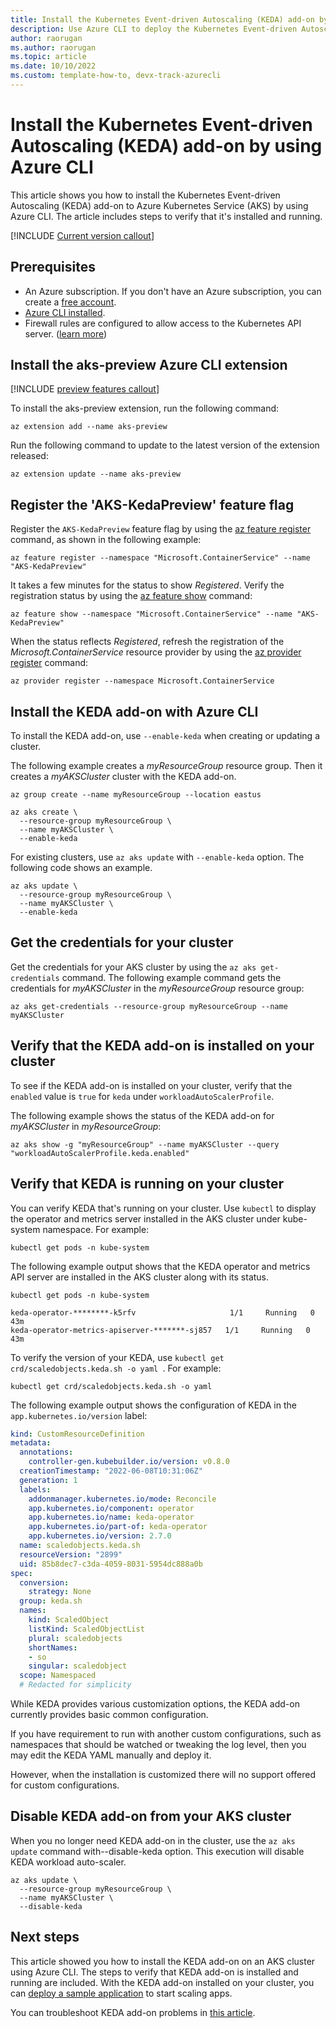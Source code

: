 ```yaml
---
title: Install the Kubernetes Event-driven Autoscaling (KEDA) add-on by using Azure CLI
description: Use Azure CLI to deploy the Kubernetes Event-driven Autoscaling (KEDA) add-on to Azure Kubernetes Service (AKS).
author: raorugan
ms.author: raorugan
ms.topic: article
ms.date: 10/10/2022
ms.custom: template-how-to, devx-track-azurecli
---
```


# Install the Kubernetes Event-driven Autoscaling (KEDA) add-on by using Azure CLI

This article shows you how to install the Kubernetes Event-driven Autoscaling (KEDA) add-on to Azure Kubernetes Service (AKS) by using Azure CLI. The article includes steps to verify that it's installed and running.

[!INCLUDE [Current version callout](./includes/keda/current-version-callout.md)]

## Prerequisites

- An Azure subscription. If you don't have an Azure subscription, you can create a [free account](https://azure.microsoft.com/free).
- [Azure CLI installed](/cli/azure/install-azure-cli).
- Firewall rules are configured to allow access to the Kubernetes API server. ([learn more][aks-firewall-requirements])

## Install the aks-preview Azure CLI extension

[!INCLUDE [preview features callout](includes/preview/preview-callout.md)]

To install the aks-preview extension, run the following command:

```azurecli
az extension add --name aks-preview
```

Run the following command to update to the latest version of the extension released:

```azurecli
az extension update --name aks-preview
```

## Register the 'AKS-KedaPreview' feature flag

Register the `AKS-KedaPreview` feature flag by using the [az feature register][az-feature-register] command, as shown in the following example:

```azurecli-interactive
az feature register --namespace "Microsoft.ContainerService" --name "AKS-KedaPreview"
```

It takes a few minutes for the status to show *Registered*. Verify the registration status by using the [az feature show][az-feature-show] command:

```azurecli-interactive
az feature show --namespace "Microsoft.ContainerService" --name "AKS-KedaPreview"
```

When the status reflects *Registered*, refresh the registration of the *Microsoft.ContainerService* resource provider by using the [az provider register][az-provider-register] command:

```azurecli-interactive
az provider register --namespace Microsoft.ContainerService
```

## Install the KEDA add-on with Azure CLI
To install the KEDA add-on, use `--enable-keda` when creating or updating a cluster.

The following example creates a *myResourceGroup* resource group. Then it creates a *myAKSCluster* cluster with the KEDA add-on.

```azurecli-interactive
az group create --name myResourceGroup --location eastus

az aks create \
  --resource-group myResourceGroup \
  --name myAKSCluster \
  --enable-keda 
```

For existing clusters, use `az aks update` with `--enable-keda` option. The following code shows an example.

```azurecli-interactive
az aks update \
  --resource-group myResourceGroup \
  --name myAKSCluster \
  --enable-keda 
```

## Get the credentials for your cluster

Get the credentials for your AKS cluster by using the `az aks get-credentials` command. The following example command gets the credentials for *myAKSCluster* in the *myResourceGroup* resource group:

```azurecli-interactive
az aks get-credentials --resource-group myResourceGroup --name myAKSCluster
```

## Verify that the KEDA add-on is installed on your cluster

To see if the KEDA add-on is installed on your cluster, verify that the `enabled` value is `true` for `keda` under `workloadAutoScalerProfile`. 

The following example shows the status of the KEDA add-on for *myAKSCluster* in *myResourceGroup*:

```azurecli-interactive
az aks show -g "myResourceGroup" --name myAKSCluster --query "workloadAutoScalerProfile.keda.enabled" 
```
## Verify that KEDA is running on your cluster

You can verify KEDA that's running on your cluster. Use `kubectl` to display the operator and metrics server installed in the AKS cluster under kube-system namespace. For example:

```azurecli-interactive
kubectl get pods -n kube-system 
```

The following example output shows that the KEDA operator and metrics API server are installed in the AKS cluster along with its status.

```output
kubectl get pods -n kube-system

keda-operator-********-k5rfv                     1/1     Running   0          43m
keda-operator-metrics-apiserver-*******-sj857   1/1     Running   0          43m
```
To verify the version of your KEDA, use `kubectl get crd/scaledobjects.keda.sh -o yaml `. For example:

```azurecli-interactive
kubectl get crd/scaledobjects.keda.sh -o yaml 
```
The following example output shows the configuration of KEDA in the `app.kubernetes.io/version` label:

```yaml
kind: CustomResourceDefinition
metadata:
  annotations:
    controller-gen.kubebuilder.io/version: v0.8.0
  creationTimestamp: "2022-06-08T10:31:06Z"
  generation: 1
  labels:
    addonmanager.kubernetes.io/mode: Reconcile
    app.kubernetes.io/component: operator
    app.kubernetes.io/name: keda-operator
    app.kubernetes.io/part-of: keda-operator
    app.kubernetes.io/version: 2.7.0
  name: scaledobjects.keda.sh
  resourceVersion: "2899"
  uid: 85b8dec7-c3da-4059-8031-5954dc888a0b
spec:
  conversion:
    strategy: None
  group: keda.sh
  names:
    kind: ScaledObject
    listKind: ScaledObjectList
    plural: scaledobjects
    shortNames:
    - so
    singular: scaledobject
  scope: Namespaced
  # Redacted for simplicity
  ```

While KEDA provides various customization options, the KEDA add-on currently provides basic common configuration.

If you have requirement to run with another custom configurations, such as namespaces that should be watched or tweaking the log level, then you may edit the KEDA YAML manually and deploy it.

However, when the installation is customized there will no support offered for custom configurations.

## Disable KEDA add-on from your AKS cluster

When you no longer need KEDA add-on in the cluster, use the `az aks update` command with--disable-keda option. This execution will disable KEDA workload auto-scaler.

```azurecli-interactive
az aks update \
  --resource-group myResourceGroup \
  --name myAKSCluster \
  --disable-keda 
```

## Next steps
This article showed you how to install the KEDA add-on on an AKS cluster using Azure CLI. The steps to verify that KEDA add-on is installed and running are included. With the KEDA add-on installed on your cluster, you can [deploy a sample application][keda-sample] to start scaling apps.

You can troubleshoot KEDA add-on problems in [this article][keda-troubleshoot].

<!-- LINKS - internal -->
[az-provider-register]: /cli/azure/provider#az-provider-register
[az-feature-register]: /cli/azure/feature#az-feature-register
[az-feature-show]: /cli/azure/feature#az-feature-show
[az-aks-create]: /cli/azure/aks#az-aks-create
[az aks install-cli]: /cli/azure/aks#az-aks-install-cli
[az aks get-credentials]: /cli/azure/aks#az-aks-get-credentials
[az aks update]: /cli/azure/aks#az-aks-update
[az-group-delete]: /cli/azure/group#az-group-delete
[keda-troubleshoot]: /troubleshoot/azure/azure-kubernetes/troubleshoot-kubernetes-event-driven-autoscaling-add-on?context=/azure/aks/context/aks-context
[aks-firewall-requirements]: outbound-rules-control-egress.md#azure-global-required-network-rules

[kubectl]: https://kubernetes.io/docs/user-guide/kubectl
[keda]: https://keda.sh/
[keda-scalers]: https://keda.sh/docs/scalers/
[keda-sample]: https://github.com/kedacore/sample-dotnet-worker-servicebus-queue
